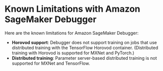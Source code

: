# Known Limitations with Amazon SageMaker Debugger<a name="debugger-known-limitations"></a>

Here are the known limitations for Amazon SageMaker Debugger:
+ **Horovod support**: Debugger does not support training on jobs that use distributed training with the TensorFlow Horovod container\. \(Distributed training with Horovod is supported for MXNet and PyTorch\.\)
+ **Distributed training**: Parameter server\-based distributed training is not supported for MXNet and TensorFlow\.